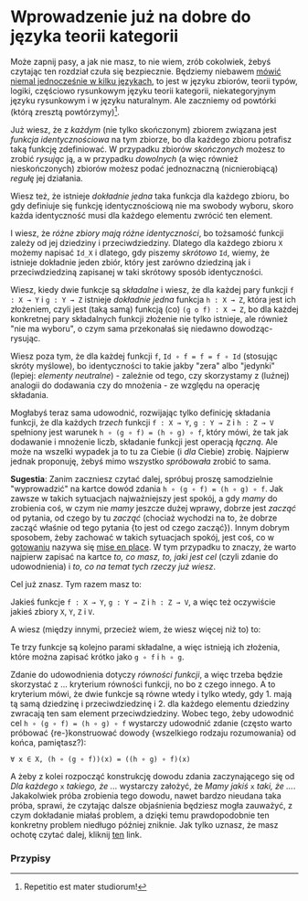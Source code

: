 # Wprowadzenie już na dobre do języka teorii kategorii

Może zapnij pasy, a jak nie masz, to nie wiem, zrób cokolwiek, żebyś czytając ten rozdział czuła się
bezpiecznie. Będziemy niebawem [mówić niemal jednocześnie w kilku
językach](https://www.youtube.com/watch?v=33Raqx9sFbo), to jest w języku zbiorów, teorii typów,
logiki, częściowo rysunkowym języku teorii kategorii, niekategoryjnym języku rysunkowym i w języku
naturalnym. Ale zaczniemy od powtórki (którą zresztą powtórzymy)[^1].

Już wiesz, że z *każdym* (nie tylko skończonym) zbiorem związana jest *funkcja identycznościowa* na
tym zbiorze, bo dla każdego zbioru potrafisz taką funkcję zdefiniować. W przypadku zbiorów
*skończonych* możesz to zrobić *rysując* ją, a w przypadku *dowolnych* (a więc również
nieskończonych) zbiorów możesz podać jednoznaczną (nicnierobiącą) *regułę* jej działania.

Wiesz też, że istnieje *dokładnie jedna* taka funkcja dla każdego zbioru, bo gdy definiuje się
funkcję identycznościową nie ma swobody wyboru, skoro każda identyczność musi dla każdego elementu
zwrócić ten element.

I wiesz, że *różne zbiory mają różne identyczności*, bo tożsamość funkcji zależy od jej dziedziny i
przeciwdziedziny. Dlatego dla każdego zbioru `X` możemy napisać `Id_X` i dlatego, gdy piszemy
*skrótowo* `Id`, wiemy, że istnieje dokładnie jeden zbiór, który jest zarówno dziedziną jak i
przeciwdziedziną zapisanej w taki skrótowy sposób identyczności.

Wiesz, kiedy dwie funkcje są *składalne* i wiesz, że dla każdej pary funkcji `f : X → Y` i `g : Y →
Z` istnieje *dokładnie jedna* funkcja `h : X → Z`, która jest ich złożeniem, czyli jest (taką samą)
funkcją (co) `(g o f) : X → Z`, bo dla każdej konkretnej pary składalnych funkcji złożenie nie tylko
istnieje, ale również "nie ma wyboru", o czym sama przekonałaś się niedawno dowodząc-rysując.

Wiesz poza tym, że dla każdej funkcji `f`, `Id ∘ f = f = f ∘ Id` (stosując skróty myślowe), bo
identyczności to takie jakby "zera" albo "jedynki" (lepiej: *elementy neutralne*) - zależnie od
tego, czy skorzystamy z (luźnej) analogii do dodawania czy do mnożenia - ze względu na operację
składania.

Mogłabyś teraz sama udowodnić, rozwijając tylko definicję składania funkcji, że dla każdych *trzech*
funkcji `f : X → Y`, `g : Y → Z` i `h : Z → V` spełniony jest warunek `h ∘ (g ∘ f) = (h ∘ g) ∘ f`,
który mówi, że tak jak dodawanie i mnożenie liczb, składanie funkcji jest operacją *łączną*. Ale
może na wszelki wypadek ja to tu za Ciebie (i *dla* Ciebie) zrobię. Najpierw jednak proponuję, żebyś
mimo wszystko *spróbowała* zrobić to sama.

**Sugestia**: Zanim zaczniesz czytać dalej, spróbuj proszę samodzielnie "wyprowadzić" na kartce
dowód zdania `h ∘ (g ∘ f) = (h ∘ g) ∘ f`. Jak zawsze w takich sytuacjach najważniejszy jest spokój,
a gdy *mamy* do zrobienia coś, w czym nie *mamy* jeszcze dużej wprawy, dobrze jest *zacząć* od
pytania, od czego by tu *zacząć* (chociaż wychodzi na to, że dobrze zacząć właśnie od tego pytania
\{to jest od czego zacząć\}). Innym dobrym sposobem, żeby zachować w takich sytuacjach spokój, jest
coś, co w [gotowaniu](https://youtu.be/O8OrsCw0OC0?si=RjVm3NQ-n3kcmba5) nazywa się [mise en
place](https://en.wikipedia.org/wiki/Mise_en_place). W tym przypadku to znaczy, że warto najpierw
zapisać na kartce *to, co masz, to, jaki jest cel* (czyli zdanie do udowodnienia) i *to, co na temat
tych rzeczy już wiesz*.

Cel już znasz. Tym razem masz to:

Jakieś funkcje `f : X → Y`, `g : Y → Z` i `h : Z → V`, a więc też oczywiście jakieś zbiory `X`, `Y`,
`Z` i `V`.

A wiesz (między innymi, przecież wiem, że wiesz więcej niż to) to:

Te trzy funkcje są kolejno parami składalne, a więc istnieją ich złożenia, które można zapisać
krótko jako `g ∘ f` i `h ∘ g`.

Zdanie do udowodnienia dotyczy *równości funkcji*, a więc trzeba będzie skorzystać z ... kryterium
równości funkcji, no bo z czego innego. A to kryterium mówi, że dwie funkcje są równe wtedy i tylko
wtedy, gdy 1. mają tą samą dziedzinę i przeciwdziedzinę i 2. dla każdego elementu dziedziny zwracają
ten sam element przeciwdziedziny. Wobec tego, żeby udowodnić cel `h ∘ (g ∘ f) = (h ∘ g) ∘ f`
wystarczy udowodnić zdanie (często warto próbować \{re-\}konstruować dowody \{wszelkiego rodzaju
rozumowania\} od końca, pamiętasz?):

`∀ x ∈ X, (h ∘ (g ∘ f))(x) = ((h ∘ g) ∘ f)(x)`

A żeby z kolei rozpocząć konstrukcję dowodu zdania zaczynającego się od *Dla każdego* `x` *takiego,
że ...*  wystarczy założyć, że *Mamy jakiś* `x` *taki, że ...*. Jakakolwiek próba zrobienia tego
dowodu, nawet bardzo nieudana taka próba, sprawi, że czytając dalsze objaśnienia będziesz mogła
zauważyć, z czym dokładanie miałaś problem, a dzięki temu prawdopodobnie ten konkretny problem
niedługo później zniknie. Jak tylko uznasz, że masz ochotę czytać dalej, kliknij
[ten](Wprowadzenie_do_jezyka_teorii_kategorii2.md) link.

### Przypisy

[^1]: Repetitio est mater studiorum!
